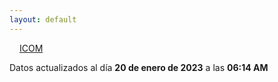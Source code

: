 ```yaml
---
layout: default
---
```

<a href="planes/ICOM/" style="padding: 1rem;">ICOM</a>
<p class_="text-center text-muted">Datos actualizados al día <b>20 de enero de 2023</b> a las <b>06:14 AM</b></p>